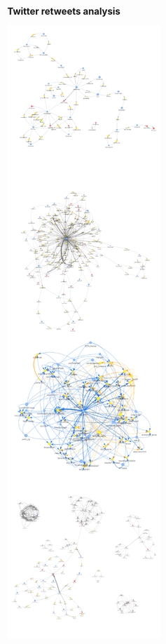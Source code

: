 ## Twitter retweets analysis

<img align="left" width="350" height="350" src="images/ChinaSpyBalloon.png"> 
<img align="left" width="350" height="350" src="images/Eurovision.png">
<img align="left" width="350" height="350"  src="images/NursesStrike.png"> 
<img align="left" width="350" height="350"  src="images/SixNations.png"> 
